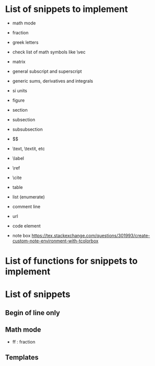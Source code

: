 # List of snippets to implement

- math mode
- fraction
- greek letters
- check list of math symbols like \vec
- matrix
- general subscript and superscript
- generic sums, derivatives and integrals
- si units


- figure
- section
- subsection
- subsubsection
- $$
- \text, \textit, etc
- \label
- \ref
- \cite
- table
- list (enumerate)
- comment line
- url
- code element
- note box https://tex.stackexchange.com/questions/301993/create-custom-note-environment-with-tcolorbox


# List of functions for snippets to implement

# List of snippets

## Begin of line only


## Math mode

- ff : fraction

## Templates
